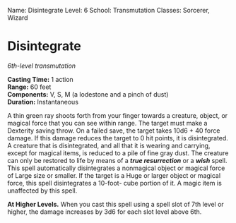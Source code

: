 Name: Disintegrate
Level: 6
School: Transmutation
Classes: Sorcerer, Wizard

# Disintegrate 
_6th-level transmutation_ 

**Casting Time:** 1 action    
**Range:** 60 feet    
**Components:** V, S, M (a lodestone and a pinch of dust)    
**Duration:** Instantaneous 

A thin green ray shoots forth from your finger towards a creature, object, or magical force that you can see within range. The target must make a Dexterity saving throw. On a failed save, the target takes 10d6 + 40 force damage. If this damage reduces the target to 0 hit points, it is disintegrated.    
A creature that is disintegrated, and all that it is wearing and carrying, except for magical items, is reduced to a pile of fine gray dust. The creature can only be restored to life by means of a **_true resurrection_** or a **_wish_** spell.    
This spell automatically disintegrates a nonmagical object or magical force of Large size or smaller. If the target is a Huge or larger object or magical force, this spell disintegrates a 10-foot- cube portion of it. A magic item is unaffected by this spell. 

**At Higher Levels.** When you cast this spell using a spell slot of 7th level or higher, the damage increases by 3d6 for each slot level above 6th.